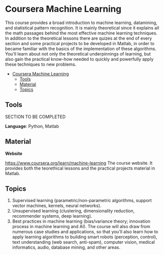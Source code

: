 # Coursera Machine Learning

This course provides a broad introduction to machine learning, datamining, and statistical pattern recognition. It is mainly theoretical since it explains all the math passages behind the most effective machine learning techniques. In addition to the theoretical lessons there are quizes at the end of every section and some practical projects to be developed in Matlab, in order to became familiar with the basics of the implementation of these algorithms.
You'll learn about not only the theoretical underpinnings of learning, but also gain the practical know-how needed to quickly and powerfully apply these techniques to new problems.

- [Coursera Machine Learning](#coursera-machine-learning)
  - [Tools](#tools)
  - [Material](#material)
  - [Topics](#topics)

## Tools

SECTION TO BE COMPLETED

**Language**: Python, Matlab


## Material

**Website**

https://www.coursera.org/learn/machine-learning
The course website. It provides both the teorethical lessons and the practical projects material in Matlab.

## Topics

1. Supervised learning (parametric/non-parametric algorithms, support vector machines, kernels, neural networks). 
2. Unsupervised learning (clustering, dimensionality reduction, recommender systems, deep learning). 
3. Best practices in machine learning (bias/variance theory; innovation process in machine learning and AI).
The course will also draw from numerous case studies and applications, so that you'll also learn how to apply learning algorithms to building smart robots (perception, control), text understanding (web search, anti-spam), computer vision, medical informatics, audio, database mining, and other areas.
